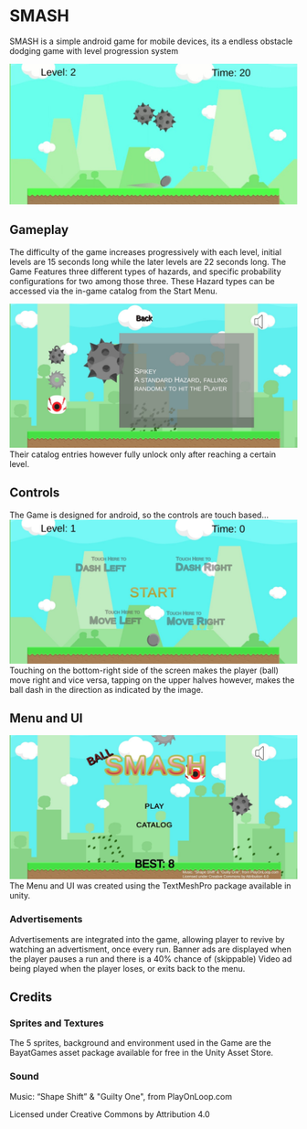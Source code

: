 # SMASH
SMASH is a simple android game for mobile devices, its a endless obstacle dodging game with level progression system

![image](Screens/FeatGraphic.jpg)

## Gameplay
The difficulty of the game increases progressively with each level, initial levels are 15 seconds long while the later levels are 22 seconds long.
The Game Features three different types of hazards, and specific probability configurations for two among those three. These Hazard types can be accessed via the in-game catalog from the Start Menu.

![image](Screens/Screen2.jpg)
Their catalog entries however fully unlock only after reaching a certain level.

## Controls
The Game is designed for android, so the controls are touch based...
![image](Screens/Screen3.jpg)
Touching on the bottom-right side of the screen makes the player (ball) move right and vice versa, tapping on the upper halves however, makes the ball dash in the direction as indicated by the image.

## Menu and UI

![image](Screens/Screen1.jpg)
The Menu and UI was created using the TextMeshPro package available in unity.

### Advertisements
Advertisements are integrated into the game, allowing player to revive by watching an advertisment, once every run. Banner ads are displayed when the player pauses a run and there is a 40% chance of (skippable) Video ad being played when the player loses, or exits back to the menu.

## Credits
### Sprites and Textures
The 5 sprites, background and environment used in the Game are the BayatGames asset package available for free in the Unity Asset Store.

### Sound

Music: “Shape Shift” & "Guilty One", from PlayOnLoop.com

Licensed under Creative Commons by Attribution 4.0
